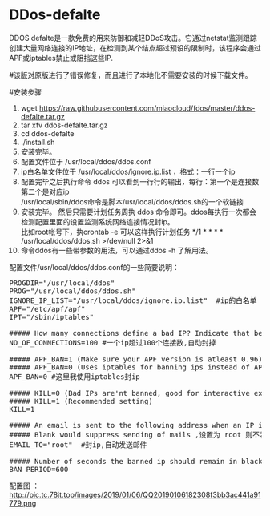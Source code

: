 # DDos-defalte
DDOS defalte是一款免费的用来防御和减轻DDoS攻击。它通过netstat监测跟踪创建大量网络连接的IP地址，在检测到某个结点超过预设的限制时，该程序会通过APF或iptables禁止或阻挡这些IP.  

#该版对原版进行了错误修复，而且进行了本地化不需要安装的时候下载文件。  

#安装步骤 
1. wget https://raw.githubusercontent.com/miaocloud/fdos/master/ddos-defalte.tar.gz
2. tar xfv ddos-defalte.tar.gz
3. cd ddos-defalte
4. ./install.sh
5. 安装完毕。
6. 配置文件位于 /usr/local/ddos/ddos.conf
7. ip白名单文件位于 /usr/local/ddos/ignore.ip.list ，格式：一行一个ip
8. 配置完毕之后执行命令 ddos 可以看到一行行的输出，每行：第一个是连接数 第二个是对应ip  
/usr/local/sbin/ddos命令是脚本/usr/local/ddos/ddos.sh的一个软链接  
9. 安装完毕。 
然后只需要计划任务周执 ddos 命令即可。ddos每执行一次都会检测配置里面的设置监测系统网络连接情况封ip。   
比如root帐号下，执crontab -e 可以这样执行计划任务 */1 * * * * /usr/local/ddos/ddos.sh >/dev/null 2>&1  
10. 命令ddos有一些带参数的用法，可以通过ddos -h 了解用法。  

配置文件/usr/local/ddos/ddos.conf的一些简要说明：  
<pre>
PROGDIR="/usr/local/ddos" 
PROG="/usr/local/ddos/ddos.sh" 
IGNORE_IP_LIST="/usr/local/ddos/ignore.ip.list"  #ip的白名单 
APF="/etc/apf/apf" 
IPT="/sbin/iptables" 

##### How many connections define a bad IP? Indicate that below. 
NO_OF_CONNECTIONS=100 #一个ip超过100个连接数,自动封掉 

##### APF_BAN=1 (Make sure your APF version is atleast 0.96) 
##### APF_BAN=0 (Uses iptables for banning ips instead of APF) 
APF_BAN=0 #这里我使用iptables封ip 

##### KILL=0 (Bad IPs are'nt banned, good for interactive execution of script) 
##### KILL=1 (Recommended setting) 
KILL=1 

##### An email is sent to the following address when an IP is banned. 
##### Blank would suppress sending of mails ,设置为 root 则不发邮件
EMAIL_TO="root"  #封ip,自动发送邮件 

##### Number of seconds the banned ip should remain in blacklist. 
BAN_PERIOD=600 
</pre>
配置图 ：http://pic.tc.78jt.top/images/2019/01/06/QQ20190106182308f3bb3ac441a91779.png



